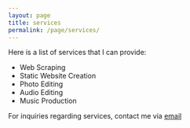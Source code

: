 ```yaml
---
layout: page
title: services
permalink: /page/services/
---
```


Here is a list of services that I can provide:

- Web Scraping
- Static Website Creation
- Photo Editing
- Audio Editing
- Music Production


For inquiries regarding services, contact me via [email](mailto:bloomfieldtm@gmail.com)
